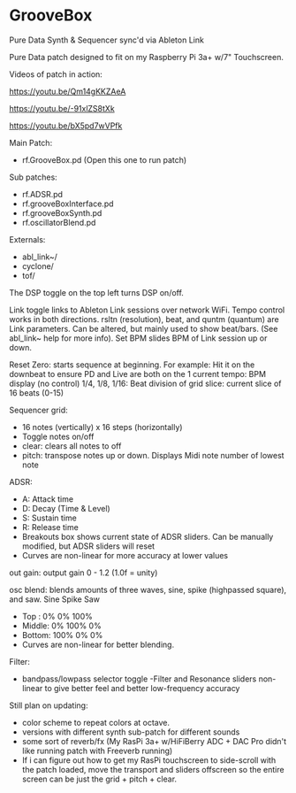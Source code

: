 # GrooveBox
Pure Data Synth &amp; Sequencer sync'd via Ableton Link

Pure Data patch designed to fit on my Raspberry Pi 3a+ w/7" Touchscreen.

Videos of patch in action:

https://youtu.be/Qm14gKKZAeA

https://youtu.be/-91xlZS8tXk

https://youtu.be/bX5pd7wVPfk

Main Patch: 
  - rf.GrooveBox.pd (Open this one to run patch)

Sub patches:
  - rf.ADSR.pd
  - rf.grooveBoxInterface.pd
  - rf.grooveBoxSynth.pd
  - rf.oscillatorBlend.pd
  
Externals:
  - abl_link~/
  - cyclone/
  - tof/

The DSP toggle on the top left turns DSP on/off.

Link toggle links to Ableton Link sessions over network WiFi. Tempo control works in both directions. 
rsltn (resolution), beat, and quntm (quantum) are Link parameters. Can be altered, but mainly used to show beat/bars.
(See abl_link~ help for more info).
Set BPM slides BPM of Link session up or down.

Reset Zero: starts sequence at beginning. For example: Hit it on the downbeat to ensure PD and Live are both on the 1
current tempo: BPM display (no control)
1/4, 1/8, 1/16: Beat division of grid
slice: current slice of 16 beats (0-15)

Sequencer grid:
  - 16 notes (vertically) x 16 steps (horizontally)
  - Toggle notes on/off
  - clear: clears all notes to off
  - pitch: transpose notes up or down. Displays Midi note number of lowest note

ADSR:
  - A: Attack time
  - D: Decay (Time & Level)
  - S: Sustain time
  - R: Release time
  - Breakouts box shows current state of ADSR sliders. Can be manually modified, but ADSR sliders will reset
  - Curves are non-linear for more accuracy at lower values
  
out gain: output gain 0 - 1.2 (1.0f = unity)

osc blend: blends amounts of three waves, sine, spike (highpassed square), and saw.
            Sine  Spike Saw
  - Top   : 0%    0%    100%
  - Middle: 0%    100%  0%
  - Bottom: 100%  0%    0%
  - Curves are non-linear for better blending.
  
Filter:
  - bandpass/lowpass selector toggle
  -Filter and Resonance sliders non-linear to give better feel and better low-frequency accuracy
  
Still plan on updating:
  - color scheme to repeat colors at octave. 
  - versions with different synth sub-patch for different sounds
  - some sort of reverb/fx (My RasPi 3a+ w/HiFiBerry ADC + DAC Pro didn't like running patch with Freeverb running)
  - If i can figure out how to get my RasPi touchscreen to side-scroll with the patch loaded, move the transport and
    sliders offscreen so the entire screen can be just the grid + pitch + clear. 
